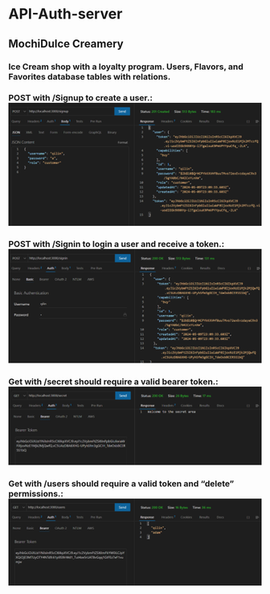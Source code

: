 # API-Auth-server

## MochiDulce Creamery
### Ice Cream shop with a loyalty program. Users, Flavors, and Favorites database tables with relations.


### POST with /Signup  to create a user.: ![alt text](image.png)
### POST with /Signin  to login a user and receive a token.: ![alt text](image-1.png)
### Get with /secret  should require a valid bearer token.: ![alt text](image-2.png)
### Get with /users should require a valid token and “delete” permissions.: ![alt text](image-3.png)